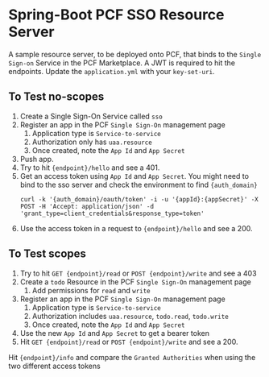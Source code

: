 # Spring-Boot PCF SSO Resource Server

A sample resource server, to be deployed onto PCF, that binds to the `Single Sign-on` Service in the PCF Marketplace.
A JWT is required to hit the endpoints. Update the `application.yml` with your `key-set-uri`.

## To Test no-scopes
1. Create a Single Sign-On Service called `sso`
1. Register an app in the PCF `Single Sign-On` management page
    1. Application type is `Service-to-service`
    1. Authorization only has `uaa.resource`
    1. Once created, note the `App Id` and `App Secret`
1. Push app.
1. Try to hit `{endpoint}/hello` and see a 401.
1. Get an access token using `App Id` and `App Secret`. 
   You might need to bind to the sso server and check the environment to find `{auth_domain}`
    ```
    curl -k '{auth_domain}/oauth/token' -i -u '{appId}:{appSecret}' -X POST -H 'Accept: application/json' -d 'grant_type=client_credentials&response_type=token'
    ```
1. Use the access token in a request to `{endpoint}/hello` and see a 200. 


## To Test scopes
1. Try to hit `GET {endpoint}/read` or `POST {endpoint}/write` and see a 403
1. Create a `todo` Resource in the PCF `Single Sign-On` management page
    1. Add permissions for `read` and `write`
1. Register an app in the PCF `Single Sign-On` management page
    1. Application type is `Service-to-service`
    1. Authorization includes `uaa.resource`, `todo.read`, `todo.write`
    1. Once created, note the `App Id` and `App Secret`
1. Use the new `App Id` and `App Secret` to get a bearer token
1. Hit `GET {endpoint}/read` or `POST {endpoint}/write` and see a 200.

Hit `{endpoint}/info` and compare the `Granted Authorities` when using the two different access tokens
